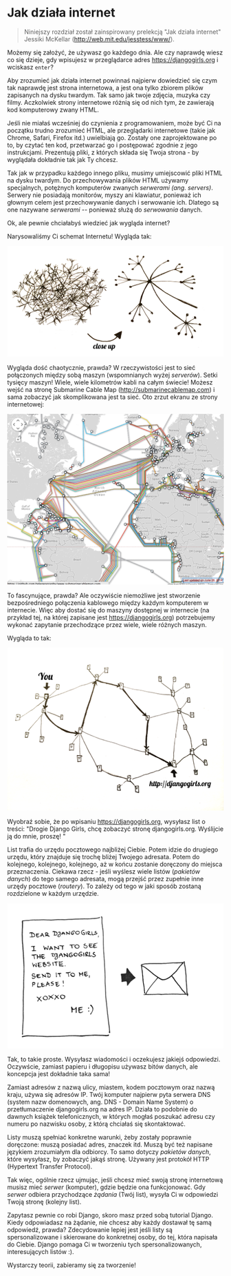 # Jak działa internet

> Niniejszy rozdział został zainspirowany prelekcją "Jak działa internet" Jessiki McKellar (http://web.mit.edu/jesstess/www/).

Możemy się założyć, że używasz go każdego dnia. Ale czy naprawdę wiesz co się dzieje, gdy wpisujesz w przeglądarce adres https://djangogirls.org i wciskasz `enter`?

Aby zrozumieć jak działa internet powinnaś najpierw dowiedzieć się czym tak naprawdę jest strona internetowa, a jest ona tylko zbiorem plików zapisanych na dysku twardym. Tak samo jak twoje zdjęcia, muzyka czy filmy. Aczkolwiek strony internetowe różnią się od nich tym, że zawierają kod komputerowy zwany HTML.

Jeśli nie miałaś wcześniej do czynienia z programowaniem, może być Ci na początku trudno zrozumieć HTML, ale przeglądarki internetowe (takie jak Chrome, Safari, Firefox itd.) uwielbiają go. Zostały one zaprojektowane po to, by czytać ten kod, przetwarzać go i postępować zgodnie z jego instrukcjami. Prezentują pliki, z których składa się Twoja strona - by wyglądała dokładnie tak jak Ty chcesz.

Tak jak w przypadku każdego innego pliku, musimy umiejscowić pliki HTML na dysku twardym. Do przechowywania plików HTML używamy specjalnych, potężnych komputerów zwanych *serwerami (ang. servers)*. Serwery nie posiadają monitorów, myszy ani klawiatur, ponieważ ich głownym celem jest przechowywanie danych i serwowanie ich. Dlatego są one nazywane *serwerami* -- ponieważ służą do *serwowania* danych.

Ok, ale pewnie chciałabyś wiedzieć jak wygląda internet?

Narysowaliśmy Ci schemat Internetu! Wygląda tak:

![Rysunek 1.1][1]

 [1]: images/internet_1.png

Wygląda dość chaotycznie, prawda? W rzeczywistości jest to sieć połączonych między sobą maszyn (wspomnianych wyżej *serverów*). Setki tysięcy maszyn! Wiele, wiele kilometrów kabli na całym świecie! Możesz wejść na stronę Submarine Cable Map (http://submarinecablemap.com) i sama zobaczyć jak skomplikowana jest ta sieć. Oto zrzut ekranu ze strony internetowej:

![Rysunek 1.2][2]

 [2]: images/internet_3.png

To fascynujące, prawda? Ale oczywiście niemożliwe jest stworzenie bezpośredniego połączenia kablowego między każdym komputerem w internecie. Więc aby dostać się do maszyny dostępnej w internecie (na przykład tej, na której zapisane jest https://djangogirls.org) potrzebujemy wykonać zapytanie przechodzące przez wiele, wiele różnych maszyn.

Wygląda to tak:

![Rysunek 1.3][3]

 [3]: images/internet_2.png

Wyobraź sobie, że po wpisaniu https://djangogirls.org, wysyłasz list o treści: "Drogie Django Girls, chcę zobaczyć stronę djangogirls.org. Wyślijcie ją do mnie, proszę! "

List trafia do urzędu pocztowego najbliżej Ciebie. Potem idzie do drugiego urzędu, który znajduje się trochę bliżej Twojego adresata. Potem do kolejnego, kolejnego, kolejnego, aż w końcu zostanie doręczony do miejsca przeznaczenia. Ciekawa rzecz - jeśli wyślesz wiele listów (*pakietów danych*) do tego samego adresata, mogą przejść przez zupełnie inne urzędy pocztowe (*routery*). To zależy od tego w jaki sposób zostaną rozdzielone w każdym urzędzie.

![Rysunek 1.4][4]

 [4]: images/internet_4.png

Tak, to takie proste. Wysyłasz wiadomości i oczekujesz jakiejś odpowiedzi. Oczywście, zamiast papieru i długopisu używasz bitów danych, ale koncepcja jest dokładnie taka sama!

Zamiast adresów z nazwą ulicy, miastem, kodem pocztowym oraz nazwą kraju, używa się adresów IP. Twój komputer najpierw pyta serwera DNS (system nazw domenowych, ang. DNS - Domain Name System) o przetłumaczenie djangogirls.org na adres IP. Działa to podobnie do dawnych książek telefonicznych, w których mogłaś poszukać adresu czy numeru po nazwisku osoby, z którą chciałaś się skontaktować.

Listy muszą spełniać konkretne warunki, żeby zostały poprawnie doręczone: muszą posiadać adres, znaczek itd. Muszą być też napisane językiem zrozumiałym dla odbiorcy. To samo dotyczy *pakietów danych*, które wysyłasz, by zobaczyć jakąś stronę. Używany jest protokół HTTP (Hypertext Transfer Protocol).

Tak więc, ogólnie rzecz ujmując, jeśli chcesz mieć swoją stronę internetową musisz mieć *serwer* (komputer), gdzie będzie ona funkcjonować. Gdy *serwer* odbiera przychodzące *żądania* (Twój list), wysyła Ci w odpowiedzi Twoją stronę (kolejny list).

Zapytasz pewnie co robi Django, skoro masz przed sobą tutorial Django. Kiedy odpowiadasz na żądanie, nie chcesz aby każdy dostawał tę samą odpowiedź, prawda? Zdecydowanie lepiej jest jeśli listy są spersonalizowane i skierowane do konkretnej osoby, do tej, która napisała do Ciebie. Django pomaga Ci w tworzeniu tych spersonalizowanych, interesujących listów :).

Wystarczy teorii, zabieramy się za tworzenie!